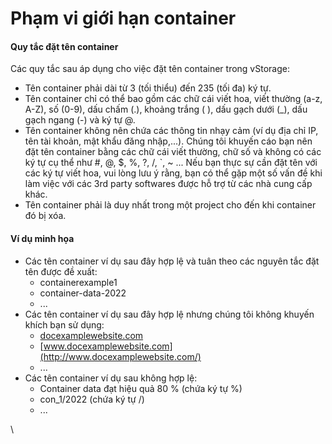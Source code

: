 # Phạm vi giới hạn container

#### Quy tắc đặt tên container 

Các quy tắc sau áp dụng cho việc đặt tên container trong vStorage:

* Tên container phải dài từ 3 (tối thiểu) đến 235 (tối đa) ký tự.
* Tên container chỉ có thể bao gồm các chữ cái viết hoa, viết thường (a-z, A-Z), số (0-9), dấu chấm (.), khoảng trắng ( ), dấu gạch dưới (\_), dấu gạch ngang (-) và ký tự @.
* Tên container không nên chứa các thông tin nhạy cảm (ví dụ địa chỉ IP, tên tài khoản, mật khẩu đăng nhập,...). Chúng tôi khuyến cáo bạn nên đặt tên container bằng các chữ cái viết thường, chữ số và không có các ký tự cụ thể như #, @, $, %, ?, /, \`, \~ ... Nếu bạn thực sự cần đặt tên với các ký tự viết hoa, vui lòng lưu ý rằng, bạn có thể gặp một số vấn đề khi làm việc với các 3rd party softwares được hỗ trợ từ các nhà cung cấp khác.
* Tên container phải là duy nhất trong một project cho đến khi container đó bị xóa. 

#### Ví dụ minh họa 

* Các tên container ví dụ sau đây hợp lệ và tuân theo các nguyên tắc đặt tên được đề xuất:
  * containerexample1
  * container-data-2022
  * ...
* Các tên container ví dụ sau đây hợp lệ nhưng chúng tôi không khuyến khích bạn sử dụng:
  * [docexamplewebsite.com](http://docexamplewebsite.com/)
  * [www.docexamplewebsite.com](http://www.docexamplewebsite.com/)
  * ...
* Các tên container ví dụ sau không hợp lệ:
  * Container data đạt hiệu quả 80 % (chứa ký tự %)
  * con\_1/2022 (chứa ký tự /)
  * ...

\
